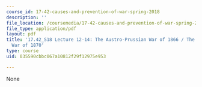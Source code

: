 ```yaml
---
course_id: 17-42-causes-and-prevention-of-war-spring-2018
description: ''
file_location: /coursemedia/17-42-causes-and-prevention-of-war-spring-2018/035590cbbc067a10812f29f12975e953_MIT17_42S18_lec12-14_Prussian.pdf
file_type: application/pdf
layout: pdf
title: '17.42_S18 Lecture 12-14: The Austro-Prussian War of 1866 / The Franco-Prussian
  War of 1870'
type: course
uid: 035590cbbc067a10812f29f12975e953

---
```

None
